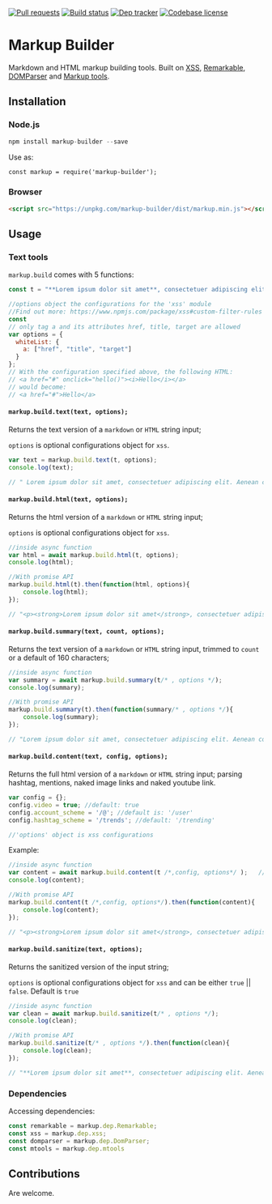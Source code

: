 [![Pull requests](https://img.shields.io/badge/PRs-Welcome-brightgreen.svg)](https://github.com/peerquery/markup-builder/pulls)
[![Build status](https://travis-ci.org/peerquery/markup-builder.svg?branch=master)](https://travis-ci.org/peerquery/markup-builder)
[![Dep tracker](https://david-dm.org/peerquery/markup-builder.svg)](https://david-dm.org/peerquery/markup-builder)
[![Codebase license](https://img.shields.io/badge/License-MIT-blue.svg)](https://github.com/peerquery/markup-builder/blob/master/LICENSE)

# Markup Builder
Markdown and HTML markup building tools. Built on [XSS](https://www.npmjs.com/package/xss), [Remarkable](https://www.npmjs.com/package/remarkable), [DOMParser](https://www.npmjs.com/package/dom-parser) and [Markup tools](https://www.npmjs.com/package/markup-tools).

## Installation

### Node.js

```javascript
npm install markup-builder --save
```

Use as:

```
const markup = require('markup-builder');
```

### Browser

```html
<script src="https://unpkg.com/markup-builder/dist/markup.min.js"></script>
```

## Usage

### Text tools
`markup.build` comes with 5 functions:

```javascript
const t = "**Lorem ipsum dolor sit amet**, consectetuer adipiscing elit. Aenean <i>commodo ligula eget</i> dolor. Aenean massa. Cum @sociis natoque #penatibus et magnis dis parturient montes,<script>alert('Quisque rutrum.')</script> nascetur ridiculus mus. Donec quam felis, https://www.youtube.com/watch?v=sO_YEdTcVXc https://travis-ci.org/peerquery/markup-builder";
```

```javascript
//options object the configurations for the 'xss' module
//Find out more: https://www.npmjs.com/package/xss#custom-filter-rules
const 
// only tag a and its attributes href, title, target are allowed
var options = {
  whiteList: {
    a: ["href", "title", "target"]
  }
};
// With the configuration specified above, the following HTML:
// <a href="#" onclick="hello()"><i>Hello</i></a>
// would become:
// <a href="#">Hello</a>

```

#### `markup.build.text(text, options);`
Returns the text version of a `markdown` or `HTML` string input;

`options` is optional configurations object for `xss`.

```javascript
var text = markup.build.text(t, options);
console.log(text);

// " Lorem ipsum dolor sit amet, consectetuer adipiscing elit. Aenean commodo ligula eget dolor. Aenean massa. Cum @sociis natoque #penatibus et magnis dis parturient montes,&lt;script&gt;alert(\'Quisque rutrum.\')&lt;/script&gt; nascetur ridiculus mus. Donec quam felis, https://www.youtube.com/watch?v=sO_YEdTcVXc https://travis-ci.org/peerquery/markup-builder\n "
```

#### `markup.build.html(text, options);`
Returns the html version of a `markdown` or `HTML` string input;

`options` is optional configurations object for `xss`.

```javascript
//inside async function
var html = await markup.build.html(t, options);
console.log(html);

//With promise API
markup.build.html(t).then(function(html, options){
    console.log(html);
});

// "<p><strong>Lorem ipsum dolor sit amet</strong>, consectetuer adipiscing elit. Aenean <i>commodo ligula eget</i> dolor. Aenean massa. Cum @sociis natoque #penatibus et magnis dis parturient montes,&lt;script&gt;alert(\'Quisque rutrum.\')&lt;/script&gt; nascetur ridiculus mus. Donec quam felis, https://www.youtube.com/watch?v=sO_YEdTcVXc https://travis-ci.org/peerquery/markup-builder</p>\n"
```

#### `markup.build.summary(text, count, options);`
Returns the text version of a `markdown` or `HTML` string input, trimmed to `count` or a default of 160 characters;

```javascript
//inside async function
var summary = await markup.build.summary(t/* , options */);
console.log(summary);

//With promise API
markup.build.summary(t).then(function(summary/* , options */){
    console.log(summary);
});

// "Lorem ipsum dolor sit amet, consectetuer adipiscing elit. Aenean commodo ligula eget dolor. Aenean massa. Cum @sociis natoque #penatibus et magnis dis parturien..."
```

#### `markup.build.content(text, config, options);`
Returns the full html version of a `markdown` or `HTML` string input; parsing hashtag, mentions, naked image links and naked youtube link.

```javascript
var config = {};
config.video = true; //default: true
config.account_scheme = '/@'; //default is: '/user'
config.hashtag_scheme = '/trends'; //default: '/trending'

//'options' object is xss configurations
```
Example:
```javascript
//inside async function
var content = await markup.build.content(t /*,config, options*/ );   //with about options object
console.log(content);

//With promise API
markup.build.content(t /*,config, options*/).then(function(content){   //options is optional, using defaults
    console.log(content);
});

// "<p><strong>Lorem ipsum dolor sit amet</strong>, consectetuer adipiscing elit. Aenean <i>commodo ligula eget</i> dolor. Aenean massa. Cum <a target="_blank" href="/user/sociis">@sociis</a> natoque <a target="_blank" href="/trending/penatibus"> #penatibus </a> et magnis dis parturient montes,&lt;script&gt;alert(\'Quisque rutrum.\')&lt;/script&gt; nascetur ridiculus mus. Donec quam felis, <a href="https://www.youtube.com/watch?v=sO_YEdTcVXc">https://www.youtube.com/watch?v=sO_YEdTcVXc</a> <a href="https://travis-ci.org/peerquery/markup-builder">https://travis-ci.org/peerquery/markup-builder</a></p>\n';

```

#### `markup.build.sanitize(text, options);`
Returns the sanitized version of the input string;

`options` is optional configurations object for `xss` and can be either `true` || `false`. Default is `true`

```javascript
//inside async function
var clean = await markup.build.sanitize(t/* , options */);
console.log(clean);

//With promise API
markup.build.sanitize(t/* , options */).then(function(clean){
    console.log(clean);
});

// "**Lorem ipsum dolor sit amet**, consectetuer adipiscing elit. Aenean <i>commodo ligula eget</i> dolor. Aenean massa. Cum @sociis natoque #penatibus et magnis dis parturient montes,&lt;script&gt;alert(\'Quisque rutrum.\')&lt;/script&gt; nascetur ridiculus mus. Donec quam felis, https://www.youtube.com/watch?v=sO_YEdTcVXc https://travis-ci.org/peerquery/markup-builder"
```

### Dependencies

Accessing dependencies:

```javascript
const remarkable = markup.dep.Remarkable;
const xss = markup.dep.xss;
const domparser = markup.dep.DomParser;
const mtools = markup.dep.mtools
```

## Contributions

Are welcome.
